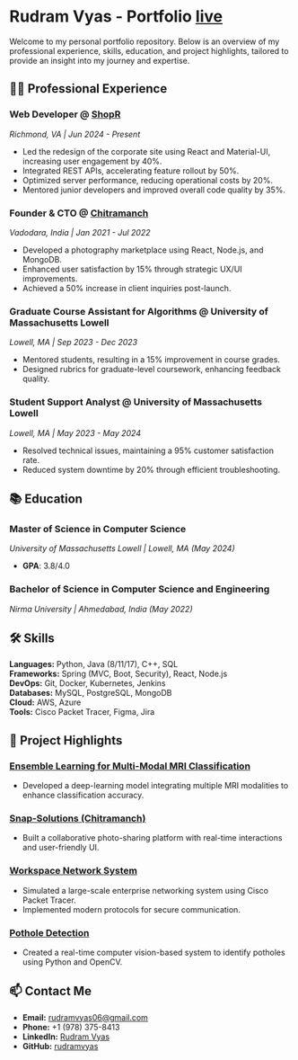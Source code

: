 # Rudram Vyas - Portfolio [live](https://rudramvyas.github.io/my-portfolio/)

Welcome to my personal portfolio repository. Below is an overview of my professional experience, skills, education, and project highlights, tailored to provide an insight into my journey and expertise.

## 👨‍💻 Professional Experience

### Web Developer @ [ShopR](https://shoprvr.com)  
*Richmond, VA | Jun 2024 - Present*
- Led the redesign of the corporate site using React and Material-UI, increasing user engagement by 40%.
- Integrated REST APIs, accelerating feature rollout by 50%.
- Optimized server performance, reducing operational costs by 20%.
- Mentored junior developers and improved overall code quality by 35%.

### Founder & CTO @ [Chitramanch](https://github.com/RudramVyas/Snap-Solutions-aka-Chitramanch)  
*Vadodara, India | Jan 2021 - Jul 2022*
- Developed a photography marketplace using React, Node.js, and MongoDB.
- Enhanced user satisfaction by 15% through strategic UX/UI improvements.
- Achieved a 50% increase in client inquiries post-launch.

### Graduate Course Assistant for Algorithms @ University of Massachusetts Lowell  
*Lowell, MA | Sep 2023 - Dec 2023*
- Mentored students, resulting in a 15% improvement in course grades.
- Designed rubrics for graduate-level coursework, enhancing feedback quality.

### Student Support Analyst @ University of Massachusetts Lowell  
*Lowell, MA | May 2023 - May 2024*
- Resolved technical issues, maintaining a 95% customer satisfaction rate.
- Reduced system downtime by 20% through efficient troubleshooting.

## 📚 Education

### Master of Science in Computer Science  
*University of Massachusetts Lowell | Lowell, MA (May 2024)*
- **GPA**: 3.8/4.0

### Bachelor of Science in Computer Science and Engineering  
*Nirma University | Ahmedabad, India (May 2022)*

## 🛠️ Skills

**Languages:** Python, Java (8/11/17), C++, SQL  
**Frameworks:** Spring (MVC, Boot, Security), React, Node.js  
**DevOps:** Git, Docker, Kubernetes, Jenkins  
**Databases:** MySQL, PostgreSQL, MongoDB  
**Cloud:** AWS, Azure  
**Tools:** Cisco Packet Tracer, Figma, Jira

## 🌟 Project Highlights

### [Ensemble Learning for Multi-Modal MRI Classification](https://github.com/RudramVyas/Ensemble_Learning_for_Multi-Modal_MRI_Image_Classification)
- Developed a deep-learning model integrating multiple MRI modalities to enhance classification accuracy.

### [Snap-Solutions (Chitramanch)](https://github.com/RudramVyas/Snap-Solutions-aka-Chitramanch)
- Built a collaborative photo-sharing platform with real-time interactions and user-friendly UI.

### [Workspace Network System](https://github.com/RudramVyas/Workspace-Network-System)
- Simulated a large-scale enterprise networking system using Cisco Packet Tracer.
- Implemented modern protocols for secure communication.

### [Pothole Detection](https://github.com/RudramVyas/Pothole-Detection)
- Created a real-time computer vision-based system to identify potholes using Python and OpenCV.

## 📫 Contact Me
- **Email:** [rudramvyas06@gmail.com](mailto:rudramvyas06@gmail.com)
- **Phone:** +1 (978) 375-8413
- **LinkedIn:** [Rudram Vyas](https://linkedin.com/in/rudram-vyas)
- **GitHub:** [rudramvyas](https://github.com/rudramvyas)
